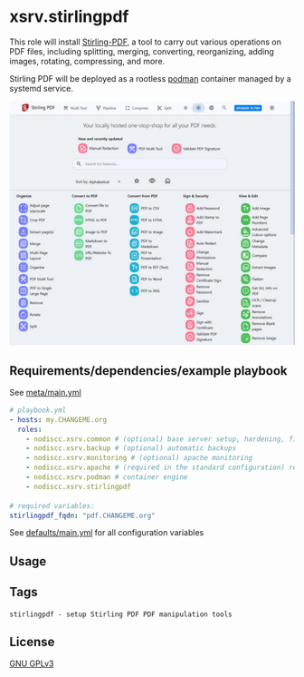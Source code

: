 # xsrv.stirlingpdf

This role will install [Stirling-PDF](https://github.com/Stirling-Tools/Stirling-PDF), a tool to carry out various operations on PDF files, including splitting, merging, converting, reorganizing, adding images, rotating, compressing, and more.

Stirling PDF will be deployed as a rootless [podman](../podman) container managed by a systemd service.

![](https://github.com/Stirling-Tools/Stirling-PDF/raw/main/images/stirling-home.jpg)

## Requirements/dependencies/example playbook

See [meta/main.yml](meta/main.yml)

```yaml
# playbook.yml
- hosts: my.CHANGEME.org
  roles:
    - nodiscc.xsrv.common # (optional) base server setup, hardening, firewall, bruteforce prevention
    - nodiscc.xsrv.backup # (optional) automatic backups
    - nodiscc.xsrv.monitoring # (optional) apache monitoring
    - nodiscc.xsrv.apache # (required in the standard configuration) reverse proxy and SSL certificates
    - nodiscc.xsrv.podman # container engine
    - nodiscc.xsrv.stirlingpdf

# required variables:
stirlingpdf_fqdn: "pdf.CHANGEME.org"
```

See [defaults/main.yml](defaults/main.yml) for all configuration variables


## Usage


## Tags

<!--BEGIN TAGS LIST-->
```
stirlingpdf - setup Stirling PDF PDF manipulation tools
```
<!--END TAGS LIST-->

## License

[GNU GPLv3](../../LICENSE)
